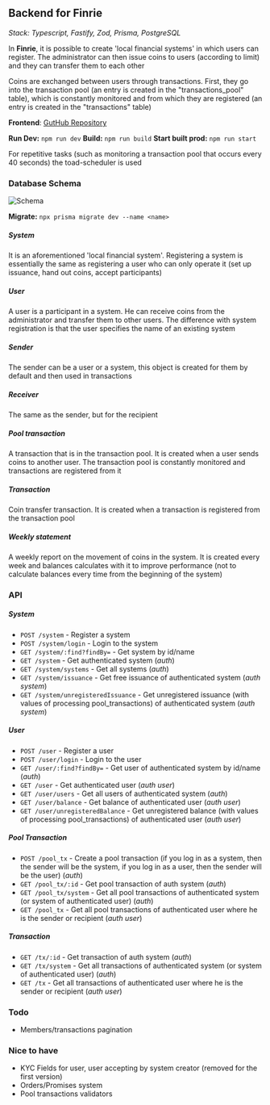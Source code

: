 ## Backend for Finrie

*Stack: Typescript, Fastify, Zod, Prisma, PostgreSQL*

In **Finrie**, it is possible to create 'local financial systems' in which users can register. The administrator can then issue coins to users (according to limit) and they can transfer them to each other

Coins are exchanged between users through transactions. First, they go into the transaction pool (an entry is created in the "transactions_pool" table), which is constantly monitored and from which they are registered (an entry is created in the "transactions" table)

**Frontend**: [GutHub Repository](https://github.com/IlyaLightman/finrie-front)

**Run Dev:** `npm run dev`
**Build:** `npm run build`
**Start built prod:** `npm run start`

For repetitive tasks (such as monitoring a transaction pool that occurs every 40 seconds) the toad-scheduler is used

### Database Schema
![Schema](https://s1.hostingkartinok.com/uploads/images/2023/05/5601d880da9175d663059eef6f74e42e.png)

**Migrate:** `npx prisma migrate dev --name <name>`

##### System
It is an aforementioned 'local financial system'. Registering a system is essentially the same as registering a user who can only operate it (set up issuance, hand out coins, accept participants)

##### User
A user is a participant in a system. He can receive coins from the administrator and transfer them to other users. The difference with system registration is that the user specifies the name of an existing system

##### Sender
The sender can be a user or a system, this object is created for them by default and then used in transactions

##### Receiver
The same as the sender, but for the recipient

##### Pool transaction
A transaction that is in the transaction pool. It is created when a user sends coins to another user. The transaction pool is constantly monitored and transactions are registered from it

##### Transaction
Coin transfer transaction. It is created when a transaction is registered from the transaction pool

##### Weekly statement
A weekly report on the movement of coins in the system. It is created every week and balances calculates with it to improve performance (not to calculate balances every time from the beginning of the system)

### API

##### System
- `POST /system` - Register a system
- `POST /system/login` - Login to the system
- `GET /system/:find?findBy=` - Get system by id/name
- `GET /system` - Get authenticated system (*auth*)
- `GET /system/systems` - Get all systems (*auth*)
- `GET /system/issuance` - Get free issuance of authenticated system (*auth system*)
- `GET /system/unregisteredIssuance` - Get unregistered issuance (with values of processing pool_transactions) of authenticated system (*auth system*)

##### User
- `POST /user` - Register a user
- `POST /user/login` - Login to the user
- `GET /user/:find?findBy=` - Get user of authenticated system by id/name (*auth*)
- `GET /user` - Get authenticated user (*auth user*)
- `GET /user/users` - Get all users of authenticated system (*auth*)
- `GET /user/balance` - Get balance of authenticated user (*auth user*)
- `GET /user/unregisteredBalance` - Get unregistered balance (with values of processing pool_transactions) of authenticated user (*auth user*)

##### Pool Transaction
- `POST /pool_tx` - Create a pool transaction (if you log in as a system, then the sender will be the system, if you log in as a user, then the sender will be the user) (*auth*)
- `GET /pool_tx/:id` - Get pool transaction of auth system (*auth*)
- `GET /pool_tx/system` - Get all pool transactions of authenticated system (or system of authenticated user) (*auth*)
- `GET /pool_tx` - Get all pool transactions of authenticated user where he is the sender or recipient (*auth user*)

##### Transaction
- `GET /tx/:id` - Get transaction of auth system (*auth*)
- `GET /tx/system` - Get all transactions of authenticated system (or system of authenticated user) (*auth*)
- `GET /tx` - Get all transactions of authenticated user where he is the sender or recipient (*auth user*)

### Todo
- Members/transactions pagination

### Nice to have
- KYC Fields for user, user accepting by system creator (removed for the first version)
- Orders/Promises system
- Pool transactions validators
